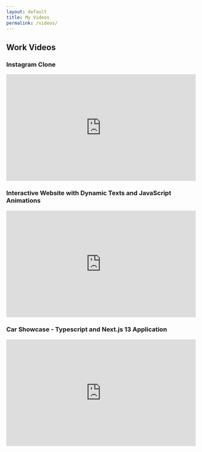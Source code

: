 ```yaml
---
layout: default
title: My Videos
permalink: /videos/
---
```


## Work Videos

### Instagram Clone

<div style="position:relative;padding-top:56.25%;">
<iframe src="https://www.youtube.com/watch?v=hlNyOO55hxk" style="position:absolute;top:0;left:0;width:100%;height:100%;" frameborder="0" allowfullscreen></iframe>
</div>

### Interactive Website with Dynamic Texts and JavaScript Animations

<div style="position:relative;padding-top:56.25%;">
<iframe src="https://www.youtube.com/watch?v=17buOCHn-4E" style="position:absolute;top:0;left:0;width:100%;height:100%;" frameborder="0" allowfullscreen></iframe>
</div>

### Car Showcase - Typescript and Next.js 13 Application

<div style="position:relative;padding-top:56.25%;">
<iframe src="https://www.youtube.com/watch?v=QJU6HT7sNnM" style="position:absolute;top:0;left:0;width:100%;height:100%;" frameborder="0" allowfullscreen></iframe>
</div>
